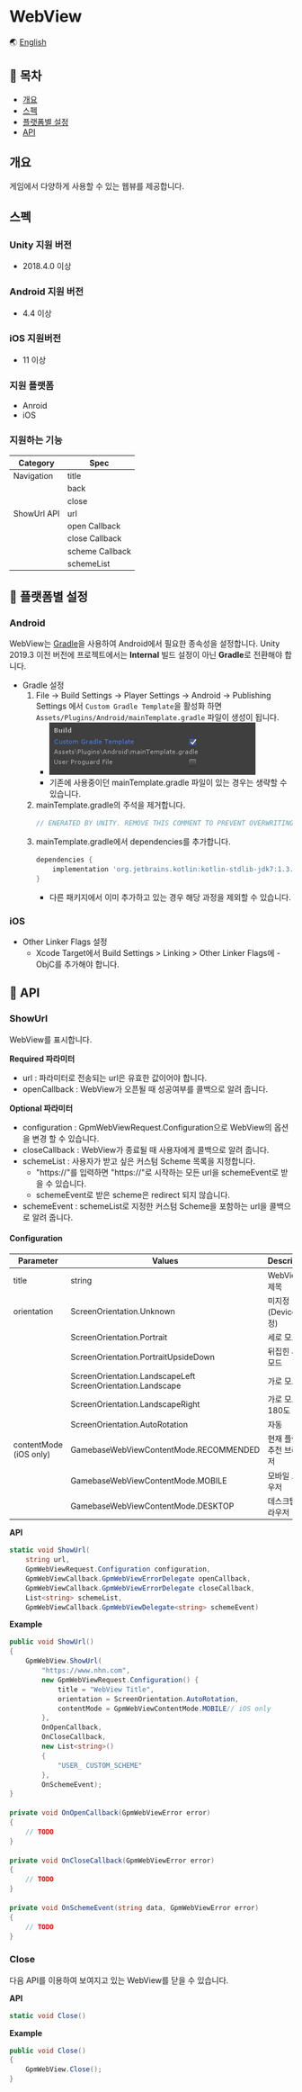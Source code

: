 # WebView

🌏 [English](README.en.md)

## 🚩 목차

* [개요](#개요)
* [스펙](#스펙)
* [플랫폼별 설정](#-플랫폼별-설정)
* [API](#-api)


## 개요
게임에서 다양하게 사용할 수 있는 웹뷰를 제공합니다.

## 스펙

### Unity 지원 버전

* 2018.4.0 이상

### Android 지원 버전

* 4.4 이상

### iOS 지원버전

* 11 이상

### 지원 플랫폼

* Anroid
* iOS 

### 지원하는 기능
| Category | Spec |
| --- | --- |
| Navigation | title |
|  | back |
|  | close |
| ShowUrl API | url |
|  | open Callback |
|  | close Callback |
|  | scheme Callback |
|  | schemeList |

## 🔨 플랫폼별 설정

###  Android

WebView는 [Gradle](https://docs.unity3d.com/Manual/android-gradle-overview.html)을 사용하여 Android에서 필요한 종속성을 설정합니다.
Unity 2019.3 이전 버전에 프로젝트에서는 **Internal** 빌드 설정이 아닌 **Gradle**로 전환해야 합니다.

* Gradle 설정
    1.  File -> Build Settings -> Player Settings -> Android -> Publishing Settings 에서 `Custom Gradle Template`을 활성화 하면 `Assets/Plugins/Android/mainTemplate.gradle` 파일이 생성이 됩니다.
        * ![unity_gradle.png](images/unity_gradle.png)
        * 기존에 사용중이던 mainTemplate.gradle 파일이 있는 경우는 생략할 수 있습니다.
    2.  mainTemplate.gradle의 주석을 제거합니다.
        ```gradle
        // ENERATED BY UNITY. REMOVE THIS COMMENT TO PREVENT OVERWRITING WHEN EXPORTING AGAIN
        ```
    3.  mainTemplate.gradle에서 dependencies를 추가합니다.
        ```gradle
        dependencies {
            implementation 'org.jetbrains.kotlin:kotlin-stdlib-jdk7:1.3.72'
        }
        ```
        * 다른 패키지에서 이미 추가하고 있는 경우 해당 과정을 제외할 수 있습니다.

### iOS
* Other Linker Flags 설정
    * Xcode Target에서 Build Settings > Linking > Other Linker Flags에 -ObjC를 추가해야 합니다.

## 🔨 API

### ShowUrl

WebView를 표시합니다.

**Required 파라미터**
* url : 파라미터로 전송되는 url은 유효한 값이어야 합니다.
* openCallback : WebView가 오픈될 때 성공여부를 콜백으로 알려 줍니다.

**Optional 파라미터**
* configuration : GpmWebViewRequest.Configuration으로 WebView의 옵션을 변경 할 수 있습니다.
* closeCallback : WebView가 종료될 때 사용자에게 콜백으로 알려 줍니다.
* schemeList : 사용자가 받고 싶은 커스텀 Scheme 목록을 지정합니다.
    * "https://"를 입력하면 "https://"로 시작하는 모든 url을 schemeEvent로 받을 수 있습니다.
    * schemeEvent로 받은 scheme은 redirect 되지 않습니다.
* schemeEvent : schemeList로 지정한 커스텀 Scheme을 포함하는 url을 콜백으로 알려 줍니다.

#### Configuration

| Parameter | Values | Description |
| ------------------------ | ---------------------------------------- | --------------------------- |
| title                    | string                                   | WebView의 제목                 |
| orientation       | ScreenOrientation.Unknown    | 미지정(Device 설정) |
|                          | ScreenOrientation.Portrait       | 세로 모드                       |
|                          | ScreenOrientation.PortraitUpsideDown      | 뒤집힌 세로모드                      |
|                          | ScreenOrientation.LandscapeLeft</br>ScreenOrientation.Landscape | 가로 모드              |
|                          | ScreenOrientation.LandscapeRight | 가로 모드를 180도 회전              |
|                          | ScreenOrientation.AutoRotation | 자동              |
| contentMode</br>(iOS only)              | GamebaseWebViewContentMode.RECOMMENDED        | 현재 플랫폼 추천 브라우저    |
|                          | GamebaseWebViewContentMode.MOBILE             | 모바일 브라우저            |
|                          | GamebaseWebViewContentMode.DESKTOP            | 데스크탑 브라우저          |

**API**
```cs
static void ShowUrl(
    string url,
    GpmWebViewRequest.Configuration configuration,
    GpmWebViewCallback.GpmWebViewErrorDelegate openCallback,
    GpmWebViewCallback.GpmWebViewErrorDelegate closeCallback,
    List<string> schemeList,
    GpmWebViewCallback.GpmWebViewDelegate<string> schemeEvent)
```

**Example**

```cs
public void ShowUrl()
{
    GpmWebView.ShowUrl(
        "https://www.nhn.com",
        new GpmWebViewRequest.Configuration() {
            title = "WebView Title",
            orientation = ScreenOrientation.AutoRotation,
            contentMode = GpmWebViewContentMode.MOBILE// iOS only
        },
        OnOpenCallback,
        OnCloseCallback,
        new List<string>()
        {
            "USER_ CUSTOM_SCHEME"
        },
        OnSchemeEvent);
}

private void OnOpenCallback(GpmWebViewError error)
{
    // TODO
}

private void OnCloseCallback(GpmWebViewError error)
{
    // TODO
}

private void OnSchemeEvent(string data, GpmWebViewError error)
{
    // TODO
}
```

### Close

다음 API를 이용하여 보여지고 있는 WebView를 닫을 수 있습니다.

**API**
```cs
static void Close()
```

**Example**

```cs
public void Close()
{
    GpmWebView.Close();
}
```